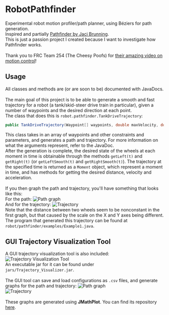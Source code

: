 # RobotPathfinder
Experimental robot motion profiler/path planner, using B&#xe9;ziers for path generation.<br>
Inspired and partially <a href="https://github.com/JacisNonsense/Pathfinder">Pathfinder by Jaci Brunning</a>.<br>
This is just a passion project I created because I want to investigate how Pathfinder works.<br>
<br>
Thank you to FRC Team 254 (The Cheesy Poofs) for <a href="https://youtu.be/8319J1BEHwM">their amazing video on motion control</a>!

## Usage
All classes and methods are (or are soon to be) documented with JavaDocs.<br><br>
The main goal of this project is to be able to generate a smooth and fast trajectory for a robot (a tank/skid-steer drive train in particular), given a number of waypoints and the desired direction at each point.<br>
The class that does this is `robot.pathfinder.TankDriveTrajectory`:
```java
public TankDriveTrajectory(Waypoint[] waypoints, double maxVelocity, double maxAcceleration, double baseWidth, double alpha, int segmentCount)
```
This class takes in an array of waypoints and other constraints and parameters, and generates a path and trajectory. For more information on what the arguments represent, refer to the JavaDoc.<br>
After the generation is complete, the desired state of the wheels at each moment in time is obtainable through the methods `getLeft(t)` and `getRight(t)` (or `getLeftSmooth(t)` and `getRightSmooth(t)`). The trajectory at the specified time is returned as a `Moment` object, which represent a moment in time, and has methods for getting the desired distance, velocity and acceleration.<br><br>
If you then graph the path and trajectory, you'll have something that looks like this:<br>
For the path:
![Path graph](http://tylertian123.github.io/images/RobotPathfinder/generatedpath2.png)<br>
And for the trajectory:
![Trajectory](http://tylertian123.github.io/images/RobotPathfinder/generatedtrajectory2.png)<br>
Note that the distance between two wheels seem to be nonconstant in the first graph, but that caused by the scale on the X and Y axes being different.<br>
The program that generated this trajectory can be found at `robot/pathfinder/examples/Example1.java`.

## GUI Trajectory Visualization Tool
A GUI trajectory visualization tool is also included:
![Trajectory Visualization Tool](http://tylertian123.github.io/images/RobotPathfinder/trajectoryvisualizationtool.png)<br>
An executable jar for it can be found under `jars/Trajectory_Visualizer.jar`.<br><br>
The GUI tool can save and load configurations as `.csv` files, and generate graphs for the path and trajectory:
![Path graph](http://tylertian123.github.io/images/RobotPathfinder/generatedpath1.png)<br>
![Trajectory](http://tylertian123.github.io/images/RobotPathfinder/generatedtrajectory1.png)<br><br>
These graphs are generated using <b>JMathPlot</b>. You can find its repository <a href="https://github.com/yannrichet/jmathplot">here</a>.<br>
